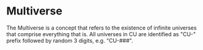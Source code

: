 # Multiverse

The Multiverse is a concept that refers to the existence of infinite universes that comprise everything that is.  All universes in CU are identified as "CU-" prefix followed by random 3 digits, e.g. "CU-###".